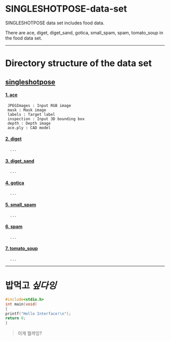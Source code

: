 # SINGLESHOTPOSE-data-set
SINGLESHOTPOSE data set includes food data.

There are ace, diget, diget_sand, gotica, small_spam, spam, tomato_soup in the food data set.

* * *
# Directory structure of the data set


## [singleshotpose](https://drive.google.com/drive/folders/1KIaRF-iPUBoTEOu4agdcffVfHysYrNGc?usp=sharing)
  
  #### [1. ace](https://drive.google.com/drive/folders/1OoCVeGMsaN83hIoUV0g41H_PWwy4Ekpc?usp=sharing)
     JPEGImages : Input RGB image
     mask : Mask image
     labels : Target label
     inspection : Input 3D bounding box
     depth : Depth image
     ace.ply : CAD model

  #### [2. diget](https://drive.google.com/drive/folders/1-y4UVozqxA6sXdqN6bFsH3LdOb8B45UM?usp=sharing)
  
      ...
  #### [3. diget_sand](https://drive.google.com/drive/folders/14Ko6nW-va7rPsSgTKtWU1N857TFHtDAt?usp=sharing)

      ...
  #### [4. gotica](https://drive.google.com/drive/folders/1CY0hXN9mF6iZlyy6UOMkqc9KwymPYYG-?usp=sharing)

      ...
  #### [5. small_spam](https://drive.google.com/drive/folders/1DdoNMKgqnmlnodyo2pcxhgNKEsXY8Eux?usp=sharing)

      ...
  #### [6. spam](https://drive.google.com/drive/folders/16eiLMtUc3W0aHIxg_vE1_Kg3pclCrWr2?usp=sharing)

      ...
  #### [7. tomato_soup](https://drive.google.com/drive/folders/1hAIdLb7coes_Qxqh5hplZcXBI_AALZ4U?usp=sharing)

      ... 

* * *
# **밥먹고** ***싶다잉***

```c
#include<stdio.h>
int main(void)
{
printf("Hello Interface!\n");
return 0;
}
```

> 이게 뭘까잉?
